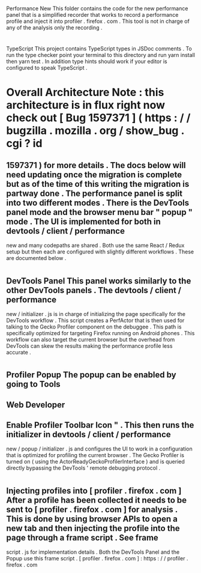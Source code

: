 #
Performance
New
This
folder
contains
the
code
for
the
new
performance
panel
that
is
a
simplified
recorder
that
works
to
record
a
performance
profile
and
inject
it
into
profiler
.
firefox
.
com
.
This
tool
is
not
in
charge
of
any
of
the
analysis
only
the
recording
.
#
#
TypeScript
This
project
contains
TypeScript
types
in
JSDoc
comments
.
To
run
the
type
checker
point
your
terminal
to
this
directory
and
run
yarn
install
then
yarn
test
.
In
addition
type
hints
should
work
if
your
editor
is
configured
to
speak
TypeScript
.
#
#
Overall
Architecture
Note
:
this
architecture
is
in
flux
right
now
check
out
[
Bug
1597371
]
(
https
:
/
/
bugzilla
.
mozilla
.
org
/
show_bug
.
cgi
?
id
=
1597371
)
for
more
details
.
The
docs
below
will
need
updating
once
the
migration
is
complete
but
as
of
the
time
of
this
writing
the
migration
is
partway
done
.
The
performance
panel
is
split
into
two
different
modes
.
There
is
the
DevTools
panel
mode
and
the
browser
menu
bar
"
popup
"
mode
.
The
UI
is
implemented
for
both
in
devtools
/
client
/
performance
-
new
and
many
codepaths
are
shared
.
Both
use
the
same
React
/
Redux
setup
but
then
each
are
configured
with
slightly
different
workflows
.
These
are
documented
below
.
#
#
#
DevTools
Panel
This
panel
works
similarly
to
the
other
DevTools
panels
.
The
devtools
/
client
/
performance
-
new
/
initializer
.
js
is
in
charge
of
initializing
the
page
specifically
for
the
DevTools
workflow
.
This
script
creates
a
PerfActor
that
is
then
used
for
talking
to
the
Gecko
Profiler
component
on
the
debuggee
.
This
path
is
specifically
optimized
for
targeting
Firefox
running
on
Android
phones
.
This
workflow
can
also
target
the
current
browser
but
the
overhead
from
DevTools
can
skew
the
results
making
the
performance
profile
less
accurate
.
#
#
#
Profiler
Popup
The
popup
can
be
enabled
by
going
to
Tools
-
>
Web
Developer
-
>
Enable
Profiler
Toolbar
Icon
"
.
This
then
runs
the
initializer
in
devtools
/
client
/
performance
-
new
/
popup
/
initializer
.
js
and
configures
the
UI
to
work
in
a
configuration
that
is
optimized
for
profiling
the
current
browser
.
The
Gecko
Profiler
is
turned
on
(
using
the
ActorReadyGeckoProfilerInterface
)
and
is
queried
directly
bypassing
the
DevTools
'
remote
debugging
protocol
.
#
#
Injecting
profiles
into
[
profiler
.
firefox
.
com
]
After
a
profile
has
been
collected
it
needs
to
be
sent
to
[
profiler
.
firefox
.
com
]
for
analysis
.
This
is
done
by
using
browser
APIs
to
open
a
new
tab
and
then
injecting
the
profile
into
the
page
through
a
frame
script
.
See
frame
-
script
.
js
for
implementation
details
.
Both
the
DevTools
Panel
and
the
Popup
use
this
frame
script
.
[
profiler
.
firefox
.
com
]
:
https
:
/
/
profiler
.
firefox
.
com
